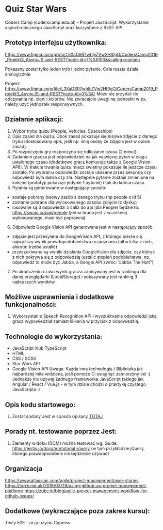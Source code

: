 # Quiz Star Wars

Coders Camp (coderscamp.edu.pl) - Projekt JavaScript. Wykorzystanie asynchronicznego JavaScript oraz korzystanie z REST API.

## Prototyp interfejsu użytkownika:

https://www.figma.com/proto/L3XaDSR7whIjiZVw2HI0gO/CodersCamp2019_Projekt3_AsyncJS-and-REST?node-id=7%3A100&scaling=contain

Pokazany został tylko jeden tryb i jedno pytanie. Cała reszta działa analogicznie.

Projekt: https://www.figma.com/file/L3XaDSR7whIjiZVw2HI0gO/CodersCamp2019_Projekt3_AsyncJS-and-REST?node-id=0%3A1
Może się przydać do odczytania np. cieni i kolorów. Nie zwracajcie uwagi na jednostki w px, należy użyć jednostek responsywnych.

## Działanie aplikacji:

1. Wybór trybu quizu (People, Vehicles, Spaceships)
2. Opis zasad dla quizu. Obok zasad pokazuje się losowe zdjęcie z danego trybu (dostosowany opis, jeśli np. imię osoby ze zdjęcia jest w opisie zasad).
3. Po rozpoczęciu gry rozpoczyna się odliczanie czasu (2 minut).
4. Zadaniem gracza jest odpowiedzieć na jak najwięcej pytań w ciągu ustalonego czasu (dodatkowo gracz konkuruje także z Google Vision API!). W trakcie trwania quizu miecz świetlny pokazuje ile jeszcze czasu zostało. Po wybraniu odpowiedzi zostaje ukazane przez sekundę czy odpowiedź była dobra czy zła. Następnie pytanie zostaje zmienione na kolejne (prototyp pokazuje jedynie 1 pytanie) i tak do końca czasu.
5. Pytania są generowane w następujący sposób: 
- zostaje pobrany losowy zasób z danego trybu (np people o id 5)
- zostanie pobrane dla wylosowanego zasobu zdjęcie (z dysku)
- losowane są 3 odpowiedzi z calla do api (dla People) będzie to: https://swapi.co/api/people (jedna brana jest z wcześniej wylosowanego, musi być poprawna)
6. Odpowiedź Google Vision API generowana jest w następujący sposób
- zdjęcie jest przesyłane do GoogleVision API, z którego bierze się najwyższy wynik prawdopodobieństwa rozpoznania (albo kilka z nich, alorytm trzeba ustalić)
- przeszukiwane są wyniki działania GoogleVision dla zdjęcia, czy któryś z nich pokrywa się z odpowiedzią (ustalić stopień podobieństwa, np. odpowiedź to może być Jabba, a Google API zwróci "Jabba The Hutt")
7. Po ukończeniu czasu wynik gracza zapisywany jest w rankingu dla danej przeglądarki (LocalStorage) i pokazywany jest ranking 3 najlepszych wyników.

## Możliwe usprawnienia i dodatkowe funkcjonalności:
1. Wykorzystanie Speech Recognition API i wyszukiwanie odpowiedzi jaką gracz wypowiedział zamiast klikania w przycisk z odpowiedzią.


## Technologie do wykorzystania:
- JavaScript i/lub TypeScript
- HTML
- CSS / SCSS
- Star Wars API
- Google Vision API
Uwaga: Każda inna technologia / Biblioteka jak najbardziej mile widziana, jeśli pomoże Ci osiągnąć zamierzony cel :) 
Jednakże nie używaj żadnego frameworka JavaScript takiego jak Angular / React / Vue.js - w tym dziale chodzi o praktykę czystego JavaScripta :) 


## Opis kodu startowego:
1. Został dodany Jest w sposób opisany [TUTAJ](https://ryankubik.com/blog/parcel-and-jest/)

## Porady nt. testowanie poprzez Jest:
1. Elementy widoku (DOM) można testować wg. Guide: https://jestjs.io/docs/en/tutorial-jquery (w tym przykładzie jQuery, którego prawdopodobnie nie będziecie używać)

## Organizacja
https://www.atlassian.com/agile/project-management/user-stories
https://torre.me.uk/2019/03/28/using-github-as-project-management-platform/
https://zube.io/blog/agile-project-management-workflow-for-github-issues/

## Dodatkowe (wykraczające poza zakres kursu):
Testy E2E - przy użyciu Cypress
